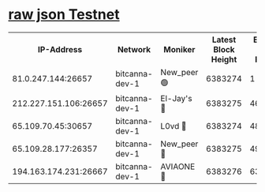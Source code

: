 [raw json Testnet](https://rpc-check.bcat.stavr.tech/bcat/rpc-bcat-result.json)
=


<table><tr><th>IP-Address</th><th>Network</th><th>Moniker</th><th>Latest Block Height</th><th>Earliest Block Height</th><th>Catching Up</th><th>Tx Index</th><th>Voting Power</th><th>Scan Time</th></tr><tr><td>81.0.247.144:26657</td><td>bitcanna-dev-1</td><td>New_peer 🟢</td><td>6383274</td><td>1</td><td>False</td><td>on</td><td>0</td><td>2024-02-10T21:09:02.346799339UTC</td></tr><tr><td>212.227.151.106:26657</td><td>bitcanna-dev-1</td><td>El-Jay's 🔴</td><td>6383275</td><td>4670391</td><td>False</td><td>on</td><td>2218164</td><td>2024-02-10T21:09:07.122279268UTC</td></tr><tr><td>65.109.70.45:30657</td><td>bitcanna-dev-1</td><td>L0vd 🔴</td><td>6383274</td><td>4828155</td><td>False</td><td>on</td><td>307920</td><td>2024-02-10T21:09:02.697260382UTC</td></tr><tr><td>65.109.28.177:26357</td><td>bitcanna-dev-1</td><td>New_peer 🔴</td><td>6383275</td><td>4952911</td><td>False</td><td>on</td><td>2237067</td><td>2024-02-10T21:09:07.505068681UTC</td></tr><tr><td>194.163.174.231:26667</td><td>bitcanna-dev-1</td><td>AVIAONE 🔴</td><td>6383276</td><td>6369951</td><td>False</td><td>on</td><td>1949865</td><td>2024-02-10T21:09:12.017789068UTC</td></tr></table>